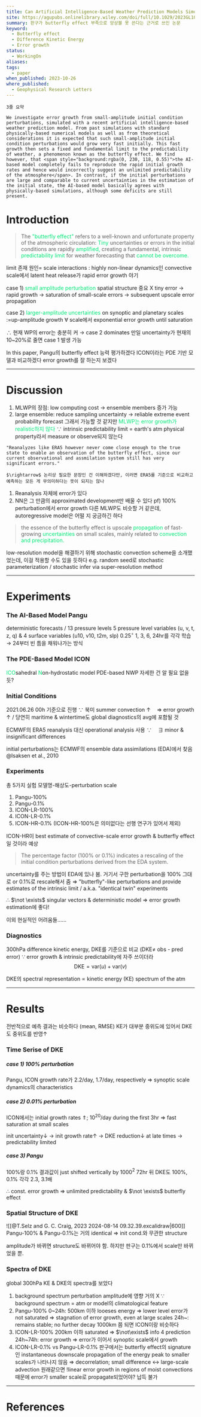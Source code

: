 ```yaml
---
title: Can Artificial Intelligence-Based Weather Prediction Models Simulate the Butterfly Effect?
site: https://agupubs.onlinelibrary.wiley.com/doi/full/10.1029/2023GL105747
summary: 판구가 butterfly effect 부족으로 앙상블 못 쓴다는 근거로 쓰인 논문
keyword:
  - Butterfly effect
  - Difference Kinetic Energy
  - Error growth
status:
  - WorkingOn
aliases: 
tags:
  - paper
when_published: 2023-10-26
where_published:
  - Geophysical Research Letters
---
```

```ad-summary
3줄 요약
```

```ad-abstract
We investigate error growth from small-amplitude initial condition perturbations, simulated with a recent artificial intelligence-based weather prediction model. From past simulations with standard physically-based numerical models as well as from theoretical considerations it is expected that such small-amplitude initial condition perturbations would grow very fast initially. This fast growth then sets a fixed and fundamental limit to the predictability of weather, a phenomenon known as the butterfly effect. We find however, that <span style="background:rgba(0, 230, 118, 0.55)">the AI-based model completely fails to reproduce the rapid initial growth rates and hence would incorrectly suggest an unlimited predictability of the atmosphere</span>. In contrast, if the initial perturbations are large and comparable to current uncertainties in the estimation of the initial state, the AI-based model basically agrees with physically-based simulations, although some deficits are still present.
```

# Introduction
> The<font color="#00e676"> "butterfly effect" </font>refers to a well-known and unfortunate property of the atmospheric circulation: <font color="#00e676">Tiny</font> uncertainties or errors in the initial conditions are rapidly <font color="#00e676">amplified,</font> creating a fundamental, intrinsic <font color="#00e676">predictability limit </font>for weather forecasting that <font color="#00e676">cannot be overcome.</font>

limit 존재 원인= scale interactions
: highly non-linear dynamics인 convective scale에서 latent heat release가 rapid error growth 야기

case 1) <font color="#00e676">small amplitude perturbation</font>
spatial structure 중요 X
tiny error 
$\rightarrow$ rapid growth 
$\rightarrow$ saturation of small-scale errors 
$\rightarrow$ subsequent upscale error propagation

case 2) <font color="#00e676">larger-amplitude uncertainties </font>on synoptic and planetary scales
:=up-amplitude growth
$\forall$ scale에서 exponential error growth until saturation

$\therefore$ 현재 WP의 error는 충분히 커 $\rightarrow$ case 2 dominates
만일 uncertainty가 현재의 10~20%로 줄면 case 1 발생 가능

In this paper, 
Pangu의 butterfly effect 능력 평가하겠다
ICON이라는 PDE 기반 모델과 비교하겠다
error growth를 잘 하는지 보겠다

---
# Discussion
1. MLWP의 장점: low computing cost $\rightarrow$ ensemble members 증가 가능
2. large ensemble: reduce sampling uncertainty $\rightarrow$ reliable extreme event probability forecast
그래서 가능할 것 같지만 <font color="#00e676">MLWP는 error growth가 realistic하지 않다</font>
$\because$ intrinsic predictability limit = earth's atm physical property라서 measure or observe되지 않는다

```ad-question
"Reanalyzes like ERA5 however never come close enough to the true state to enable an observation of the butterfly effect, since our current observational and assmilation system still has very significant errors."

$\rightarrow$ 논리상 필요한 문장인 건 이해하겠다만, 이러면 ERA5를 기준으로 비교하고 예측하는 모든 게 무의미하다는 뜻이 되지는 않나
```

1. Reanalysis 자체에 error가 있다
2. NN은 그 만큼의 approximated development만 배울 수 있다
   pf) 100% perturbation에서 error growth
다른 MLWP도 비슷할 거 같은데, autoregressive model은 어떨 지 궁금하긴 하다

> the essence of the butterfly effect is upscale<font color="#00e676"> propagation </font>of fast-growing <font color="#00e676">uncertainties</font> on small scales, mainly related to <font color="#00e676">convection and precipitation.</font>

low-resolution model을 해결하기 위해 stochastic convection scheme을 소개했었는데, 이걸 적용할 수도 있을 듯하다
e.g. random seed로 stochastic parameterization / stochastic infer via super-resolution method


---
# Experiments

### The AI-Based Model Pangu
deterministic forecasts / 13 pressure levels
5 pressure level variables (u, v, t, z, q) & 4 surface variables (u10, v10, t2m, slp)
0.25$^\circ$
1, 3, 6, 24hr를 각각 학습 $\rightarrow$ 24부터 빈 틈을 채워나가는 방식

### The PDE-Based Model ICON
<font color="#00e676">ICO</font>sahedral <font color="#00e676">N</font>on-hydrostatic model
PDE-based NWP
자세한 건 알 필요 없을 듯?

### Initial Conditions
2021.06.26 00h 기준으로 진행 
$\because$ 북미 summer convection $\uparrow \quad \Rightarrow$ error growth $\uparrow$ / 당연히 maritime & wintertime도 global diagnostics의 avg에 포함될 것

ECMWF의 ERA5 reanalysis 대신 operational analysis 사용
$\because \quad \exists$  minor & insignificant differences

initial perturbations는 ECMWF의 ensemble data assimilations (EDA)에서 찾음 @Isaksen et al., 2010

### Experiments
총 5가지 실험
모델명-해상도-perturbation scale
1. Pangu-100%
2. Pangu-0.1%
3. ICON-LR-100%
4. ICON-LR-0.1%
5. ICON-HR-0.1%
(ICON-HR-100%은 의미없다는 선행 연구가 있어서 제외)

ICON-HR이 best estimate of convective-scale error growth & butterfly effect일 것이라 예상

> The percentage factor (100% or 0.1%) indicates a rescaling of the initial condition perturbations derived from the EDA system. 

uncertainty를 주는 방법이 EDA에 있나 봄. 거기서 구한 perturbation을 100% 그대로 or 0.1%로  rescale해서 줌
$\Rightarrow$ "butterfly"-like perturbations and provide estimates of the intrinsic limit / a.k.a. "identical twin" experiments

$\therefore$ $\not \exists$ singular vectors & deterministic model $\Rightarrow$ error growth estimation에 좋다!

이외 현실적인 어려움들......

### Diagnostics
300hPa difference kinetic energy, DKE를 기준으로 비교 
(DKE$\neq$ obs - pred error)
$\because$ error growth & intrinsic predictability에 자주 쓰이더라 
$$\text{DKE} = \text{var}(u) + \text{var}(v)$$

DKE의 spectral representation $\propto$ kinetic energy (KE) spectrum of the atm

---
# Results
전반적으로 예측 결과는 비슷하다 (mean, RMSE)
KE가 대부분 중위도에 있어서 DKE도 중위도를 반영$\uparrow$ 
### Time Serise of DKE
##### case 1) 100% perturbation
Pangu, ICON growth rate가 2.2/day, 1.7/day, respectively
$\Rightarrow$ synoptic scale dynamics의 characteristics 

##### case 2) 0.01% perturbation
ICON에서는 initial growth rates $\Uparrow$; $10^{20}$/day during the first 3hr
$\Rightarrow$ fast saturation at small scales

 init uncertainty$\downarrow$
$\rightarrow$ init growth rate$\uparrow$
$\rightarrow$ DKE reduction$\downarrow$ at late times 
$\rightarrow$ predictability limited

##### case 3) Pangu
100%랑 0.1% 결과값이 just shifted vertically by 1000$^2$ 
72hr 뒤 DKE도 100%, 0.1% 각각 2.3, 3.1배

$\therefore$ const. error growth $\Rightarrow$ unlimited predictability & $\not \exists$ butterfly effect

### Spatial Structure of DKE
![[@T.Selz and G. C. Craig, 2023 2024-08-14 09.32.39.excalidraw|600]]
Pangu-100% & Pangu-0.1%는 거의 identical
$\Rightarrow$ init cond.와 무관한 structure

 amplitude가 바뀌면 structure도 바뀌어야 함. 하지만 판구는 0.1%에서 scale만 바뀌었을 뿐. 

### Spectra of DKE
global 300hPa KE & DKE의 spectra를 보았다

1. background spectrum
   perturbation amplitude에 영향 거의 X 
   $\because$ background spectrum = atm or model의 climatological feature
2. Pangu-100%
   0~24h: 500km 이하 looeses energy 
   $\Rightarrow$ lower level error가 not saturated 
   $\Rightarrow$ stagnation of error growth, even at large scales
   24h~: remains stable; no further decay
   1000km 쯤 되면 ICON이랑 비슷하다
3. ICON-LR-100%
   200km 이하 saturated $\Rightarrow$ $\not\exists$ info 4 prediction
   24h~74h: error growth $\Rightarrow$ error가 이어서 synoptic scale에서 growth 
4. ICON-LR-0.1% vs Pangu-LR-0.1%
   판구에서는 butterfly effect의 signature인 instantaneous downscale propagation of the energy peak to smaller scales가 나타나지 않음
   $\Rightarrow$ decorrelation; 
   small difference $\leftrightarrow$ large-scale advection
   원래같으면 !linear error growth in regions of moist convections때문에 error가 smaller scale로 propagate되었어야? 납득 불가
---
# References
 